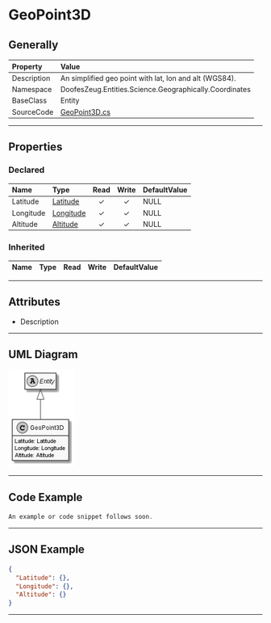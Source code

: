 ﻿# GeoPoint3D

## Generally

|Property|Value|
|:-|:-|
|Description|An simplified geo point with lat, lon and alt (WGS84).|
|Namespace|DoofesZeug.Entities.Science.Geographically.Coordinates|
|BaseClass|Entity|
|SourceCode|[GeoPoint3D.cs](../../../../DoofesZeug.Library/Src/Entities/Science/Geographically/Coordinates/GeoPoint3D.cs)|

---

## Properties

### Declared

|Name|Type|Read|Write|DefaultValue|
|:---|:---|:--:|:---:|:-----------|
|Latitude|[Latitude](../../Entities/DoofesZeug.Entities.Science.Geographically.Coordinates/Latitude.md)|&#x2713;|&#x2713;|NULL|
|Longitude|[Longitude](../../Entities/DoofesZeug.Entities.Science.Geographically.Coordinates/Longitude.md)|&#x2713;|&#x2713;|NULL|
|Altitude|[Altitude](../../Entities/DoofesZeug.Entities.Science.Geographically.Coordinates/Altitude.md)|&#x2713;|&#x2713;|NULL|

### Inherited

|Name|Type|Read|Write|DefaultValue|
|:---|:---|:--:|:---:|:-----------|

---

## Attributes

- Description

---

## UML Diagram

![GeoPoint3D.png](./GeoPoint3D.png "GeoPoint3D")

---

## Code Example

```cs
An example or code snippet follows soon.
```

---

## JSON Example

```json
{
  "Latitude": {},
  "Longitude": {},
  "Altitude": {}
}
```

---

